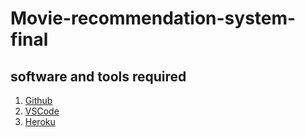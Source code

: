 # Movie-recommendation-system-final

## software and tools required

1. [Github](https://github.com)
2. [VSCode](https://code.visualstudio.com)
3. [Heroku](https://heroku.com)
